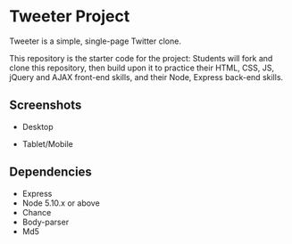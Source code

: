 # Tweeter Project

Tweeter is a simple, single-page Twitter clone.

This repository is the starter code for the project: Students will fork and clone this repository, then build upon it to practice their HTML, CSS, JS, jQuery and AJAX front-end skills, and their Node, Express back-end skills.

## Screenshots
- Desktop 

- Tablet/Mobile 

## Dependencies

- Express
- Node 5.10.x or above
- Chance
- Body-parser
- Md5
